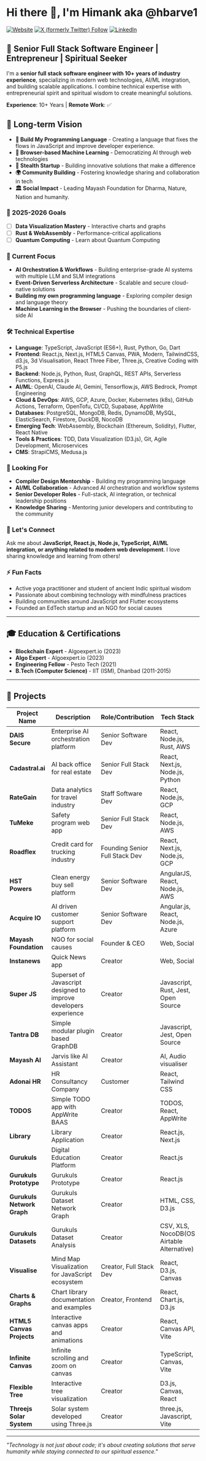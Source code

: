 <!-- @format -->

# Hi there 👋, I'm Himank aka @hbarve1

[![Website](https://img.shields.io/website?label=hbarve1.com&style=for-the-badge&url=https%3A%2F%2Fhbarve1.com)](https://hbarve1.com)
[![X (formerly Twitter) Follow](https://img.shields.io/twitter/follow/hbarve1?style=for-the-badge&logo=x)](https://twitter.com/intent/follow?original_referer=https%3A%2F%2Fgithub.com%2Fhbarve1&screen_name=hbarve1)
[![LinkedIn](https://img.shields.io/badge/LinkedIn-0077B5?style=for-the-badge&logo=linkedin&logoColor=white)](https://www.linkedin.com/in/hbarve1)


## 🚀 Senior Full Stack Software Engineer | Entrepreneur | Spiritual Seeker

I'm a **senior full stack software engineer with 10+ years of industry experience**, specializing in modern web technologies, AI/ML integration, and building scalable applications. I combine technical expertise with entrepreneurial spirit and spiritual wisdom to create meaningful solutions.

**Experience**: 10+ Years | **Remote Work**: ✅

## 🎯 Long-term Vision

- **🔧 Build My Programming Language** - Creating a language that fixes the flows in JavaScript and improve developer experience.
- **🤖 Browser-based Machine Learning** - Democratizing AI through web technologies
- **🚀 Stealth Startup** - Building innovative solutions that make a difference
- **🌍 Community Building** - Fostering knowledge sharing and collaboration in tech
- **🏛️ Social Impact** - Leading Mayash Foundation for Dharma, Nature, Nation and humanity.

### 🎯 2025-2026 Goals
- [ ] **Data Visualization Mastery** - Interactive charts and graphs
- [ ] **Rust & WebAssembly** - Performance-critical applications
- [ ] **Quantum Computing** - Learn about Quantum Computing

### 🎯 Current Focus
- **AI Orchestration & Workflows** - Building enterprise-grade AI systems with multiple LLM and SLM integrations
- **Event-Driven Serverless Architecture** - Scalable and secure cloud-native solutions
- **Building my own programming language** - Exploring compiler design and language theory
- **Machine Learning in the Browser** - Pushing the boundaries of client-side AI

### 🛠️ Technical Expertise
- **Language**: TypeScript, JavaScript (ES6+), Rust, Python, Go, Dart
- **Frontend**: React.js, Next.js, HTML5 Canvas, PWA, Modern, TailwindCSS, d3.js, 3d Visualisation, React Three Fiber, Three.js, Creative Coding with P5.js
- **Backend**: Node.js, Python, Rust, GraphQL, REST APIs, Serverless Functions, Express.js
- **AI/ML**: OpenAI, Claude AI, Gemini, Tensorflow.js, AWS Bedrock, Prompt Engineering
- **Cloud & DevOps**: AWS, GCP, Azure, Docker, Kubernetes (k8s), GitHub Actions, Terraform, OpenTofu, CI/CD, Supabase, AppWrite
- **Databases**: PostgreSQL, MongoDB, Redis, DynamoDB, MySQL, ElasticSearch, Firestore, DuckDB, NocoDB
- **Emerging Tech**: WebAssembly, Blockchain (Ethereum, Solidity), Flutter, React Native
- **Tools & Practices**: TDD, Data Visualization (D3.js), Git, Agile Development, Microservices
- **CMS**: StrapiCMS, Medusa.js
  
### 🤝 Looking For
- **Compiler Design Mentorship** - Building my programming language
- **AI/ML Collaboration** - Advanced AI orchestration and workflow systems
- **Senior Developer Roles** - Full-stack, AI integration, or technical leadership positions
- **Knowledge Sharing** - Mentoring junior developers and contributing to the community

### 💬 Let's Connect
Ask me about **JavaScript, React.js, Node.js, TypeScript, AI/ML integration, or anything related to modern web development**. I love sharing knowledge and learning from others!

### ⚡ Fun Facts
- Active yoga practitioner and student of ancient Indic spiritual wisdom
- Passionate about combining technology with mindfulness practices
- Building communities around JavaScript and Flutter ecosystems
- Founded an EdTech startup and an NGO for social causes

---

## 🎓 Education & Certifications

- **Blockchain Expert** - Algoexpert.io (2023)
- **Algo Expert** - Algoexpert.io (2023)
- **Engineering Fellow** - Pesto Tech (2021)
- **B.Tech (Computer Science)** - IIT (ISM), Dhanbad (2011-2015)

---

## 🚀 Projects

| Project Name | Description | Role/Contribution | Tech Stack | Status/Link |
|--------------|-------------|-------------------|------------|-------------|
| **DAIS Secure** | Enterprise AI orchestration platform | Senior Software Dev | React, Node.js, Rust, AWS | [Live](https://www.dais.co) |
| **Cadastral.ai** | AI back office for real estate | Senior Full Stack Dev | React, Next.js, Node.js, Python | [Live](https://cadastral.ai) |
| **RateGain** | Data analytics for travel industry | Staff Software Dev | React, Node.js, GCP | [Live](https://rategain.com) |
| **TuMeke** | Safety program web app | Senior Full Stack Dev | React, Node.js, AWS | [Live](https://www.tumeke.io) |
| **Roadflex** | Credit card for trucking industry | Founding Senior Full Stack Dev | React, Next.js, Node.js, GCP | [Live](https://www.roadflex.com) |
| **HST Powers** | Clean energy buy sell platform | Senior Software Dev | AngularJS, React, Node.js, AWS | [Live](https://www.hstpowers.com) |
| **Acquire IO** | AI driven customer support platform | Senior Software Dev | Angular.js, React, Node.js, Azure | [Live](https://www.acquire.io) |
| **Mayash Foundation** | NGO for social causes | Founder & CEO | Web, Social | [Live](https://www.mayash.org) |
| **Instanews** | Quick News app | Creator | Web, Social | [Live](https://instanews.app) |
| **Super JS** | Superset of Javascript designed to improve developers experience | Creator | Javascript, Rust, Jest, Open Source | [Live](https://superjs.org) |
| **Tantra DB** | Simple modular plugin based GraphDB | Creator | Javascript, Jest, Open Source | [Live](https://github.com/hbarve1/tantradb) |
| **Mayash AI** | Jarvis like AI Assistant | Creator | AI, Audio visualiser | [Live](https://www.mayash.ai) |
| **Adonai HR** | HR Consultancy Company | Customer | React, Tailwind CSS | [Live](https://adonaihr.com) |
| **TODOS** | Simple TODO app with AppWrite BAAS | Creator | TODOS, React, AppWrite | [Live](https://todos.hbarve1.com) |
| **Library** | Library Application | Creator | React.js, Next.js | [Live](https://library.mayash.org) |
| **Gurukuls** | Digital Education Platform | Creator | React.js | [Live](https://gurukul.app) |
| **Gurukuls Prototype** | Gurukuls Prototype | Creator | React.js | [Live](https://gurukuls-prototype.onrender.com/messages) |
| **Gurukuls Network Graph** | Gurukuls Dataset Network Graph | Creator | HTML, CSS, D3.js | [Live](https://gurukul-network-graph.onrender.com) |
| **Gurukuls Datasets** | Gurukuls Dataset Analysis | Creator | CSV, XLS, NocoDB(OS Airtable Alternative) | [Github](https://github.com/hbarve1/gurukuls-datasets) |
| **Visualise** | Mind Map Visualization for JavaScript ecosystem | Creator, Full Stack Dev | React, D3.js, Canvas | [Live](https://visualise.netlify.app) |
| **Charts & Graphs** | Chart library documentation and examples | Creator, Frontend | React, Chart.js, D3.js | [Live](https://charts-and-graphs.vercel.app) |
| **HTML5 Canvas Projects** | Interactive canvas apps and animations | Creator | React, Canvas API, Vite | [Live](https://hbarve1-html5-canvas-1.onrender.com) |
| **Infinite Canvas** | Infinite scrolling and zoom on canvas | Creator | TypeScript, Canvas, Vite | [Live](https://hbarve1-html5-infinite-canvas.onrender.com) |
| **Flexible Tree** | Interactive tree visualization | Creator | D3.js, Canvas, React | [Live](https://hbarve1-flexible-tree-d3js-canvas.onrender.com) |
| **Threejs Solar System** | Solar system developed using Three.js | Creator | three.js, Javascript, Vite | [Live](https://hbarve1-threejs-solar-system.onrender.com) |

---

*"Technology is not just about code; it's about creating solutions that serve humanity while staying connected to our spiritual essence."*
